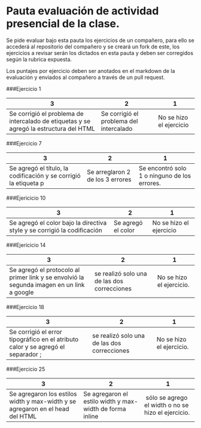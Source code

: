 # Pauta evaluación de actividad presencial de la clase.

Se pide evaluar bajo esta pauta los ejercicios de un compañero, para ello se accederá al repositorio del compañero y se creará un fork de este, los ejercicios a revisar serán los dictados en esta pauta y deben ser corregidos según la rubrica expuesta.

Los puntajes por ejercicio deben ser anotados en el markdown de la evaluación y enviados al compañero a través de un pull request.

###Ejercicio 1

| 3 | 2 | 1 |
|---|---|---|
|Se corrigió el problema de intercalado de etiquetas y se agregó la estructura del HTML |Se corrigió el problema del intercalado |No se hizo el ejercicio|

###Ejercicio 7

| 3 | 2 | 1 |
|---|---|---|
|Se agregó el título, la codificación y se corrigió la etiqueta p | Se arreglaron 2 de los 3 errores | Se encontró solo 1 o ninguno de los errores.

###Ejericicio 10

| 3 | 2 | 1 |
|---|---|---|
|Se agregó el color bajo la directiva style y se corrigió la codificación |Se agregó el color |No se hizo el ejercicio

###Ejericicio 14

| 3 | 2 | 1 |
|---|---|---|
|Se agregó el protocolo al primer link y se envolvió la segunda imagen en un link a google|se realizó solo una de las dos correcciones| No se hizo el ejercicio.

###Ejercicio 18

| 3 | 2 | 1 |
|---|---|---|
|Se corrigió el error tipográfico en el atributo calor y se agregó el separador ;|se realizó solo una de las dos correcciones| No se hizo el ejercicio.


###Ejercicio 25

| 3 | 2 | 1 |
|---|---|---|
|Se agregaron los estilos width y max-width y se agregaron en el head del HTML| Se agregaron el estilo width y max-width de forma inline | sólo se agrego el width o no se hizo el ejercicio.
